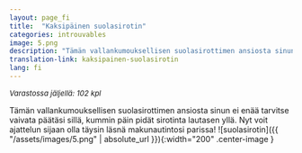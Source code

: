 ```yaml
---
layout: page_fi
title:  "Kaksipäinen suolasirotin"
categories: introuvables
image: 5.png
description: "Tämän vallankumouksellisen suolasirottimen ansiosta sinun ei enää tarvitse vaivata päätäsi sillä, kummin päin pidät sirotinta lautasen yllä. Nyt voit ajattelun sijaan olla täysin läsnä makunautintosi parissa!"
translation-link: kaksipainen-suolasirotin
lang: fi
---
```

<font size="2"><i>Varastossa jäljellä: 102 kpl</i></font><br>

Tämän vallankumouksellisen suolasirottimen ansiosta sinun ei enää tarvitse vaivata päätäsi sillä, kummin päin pidät sirotinta lautasen yllä. Nyt voit ajattelun sijaan olla täysin läsnä makunautintosi parissa!
![suolasirotin]({{ "/assets/images/5.png" | absolute_url }}){:width="200" .center-image }
